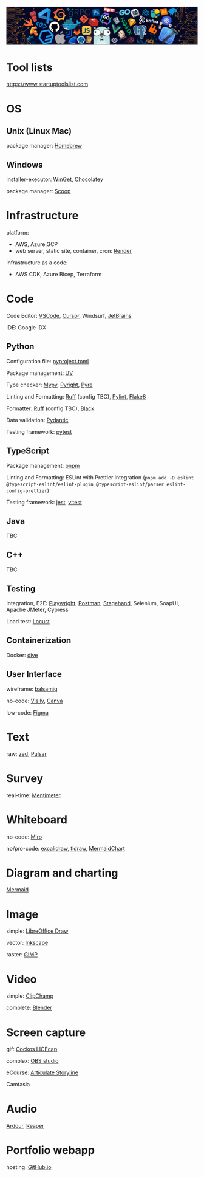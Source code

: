![header](https://github.com/git0802/git0802/blob/main/header_.png)

# Tool lists

https://www.startuptoolslist.com


# OS

## Unix (Linux Mac)

package manager: [Homebrew](https://brew.sh/)

## Windows

installer-executor: [WinGet](https://github.com/microsoft/winget-cli), [Chocolatey](https://chocolatey.org/)

package manager: [Scoop](https://scoop.sh/)


# Infrastructure

platform:
* AWS, Azure,GCP
* web server, static site, container, cron: [Render](https://render.com)

infrastructure as a code:
* AWS CDK, Azure Bicep, Terraform


# Code

Code Editor: [VSCode](https://code.visualstudio.com/), [Cursor](https://www.cursor.com/),
Windsurf,  [JetBrains](https://www.jetbrains.com/)

IDE: Google IDX


## Python

Configuration file: [pyproject.toml](https://packaging.python.org/en/latest/guides/writing-pyproject-toml/)

Package management: [UV](https://github.com/astral-sh/uv)

Type checker: [Mypy](https://mypy-lang.org/), [Pyright](https://github.com/microsoft/pyright), [Pyre](https://pyre-check.org/)

Linting and Formatting: [Ruff](https://docs.astral.sh/ruff/) (config TBC), [Pylint](https://github.com/pylint-dev/pylint), [Flake8](https://flake8.pycqa.org/)

Formatter: [Ruff](https://docs.astral.sh/ruff/) (config TBC), [Black](https://github.com/psf/black)

Data validation: [Pydantic](https://docs.pydantic.dev/latest/)

Testing framework: [pytest](https://docs.pytest.org/)


## TypeScript

Package management: [pnpm](https://pnpm.io)

Linting and Formatting: ESLint with Prettier integration (`pnpm add -D eslint @typescript-eslint/eslint-plugin @typescript-eslint/parser eslint-config-prettier`)

Testing framework: [jest](https://jestjs.io/), [vitest](https://vitest.dev/)


## Java

TBC


## C++

TBC


## Testing

Integration, E2E: [Playwright](https://playwright.dev/), [Postman](https://www.postman.com/),  [Stagehand](https://github.com/browserbase/stagehand), Selenium, SoapUI, Apache JMeter, Cypress

Load test: [Locust](https://locust.io/)


## Containerization

Docker: [dive](https://github.com/wagoodman/dive)


## User Interface

wireframe: [balsamiq](https://balsamiq.com/)

no-code: [Visily](https://www.visily.ai/), [Canva](https://www.canva.com/)

low-code: [Figma](https://www.figma.com/)


# Text

raw: [zed](https://zed.dev/), [Pulsar](https://pulsar-edit.dev/)


# Survey

real-time: [Mentimeter](www.menti.com)


# Whiteboard

no-code: [Miro](https://miro.com/)

no/pro-code: [excalidraw](https://excalidraw.com/), [tldraw](https://tldraw.dev/), [MermaidChart](https://www.mermaidchart.com/)


# Diagram and charting

[Mermaid](https://mermaid.js.org)


# Image

simple: [LibreOffice Draw](https://www.libreoffice.org/discover/draw/)

vector: [Inkscape](https://inkscape.org/)

raster: [GIMP](https://www.gimp.org/)


# Video

simple: [ClipChamp](https://clipchamp.com/)

complete: [Blender](https://www.blender.org/)


# Screen capture

gif: [Cockos LICEcap](https://www.cockos.com/licecap/)

complex: [OBS studio](https://obsproject.com/)

eCourse: [Articulate Storyline](https://www.articulate.com/360/storyline/)

Camtasia


# Audio

[Ardour](https://ardour.org/), [Reaper](https://www.reaper.fm/)

# Portfolio webapp

hosting: [GitHub.io](https://pages.github.com/)

